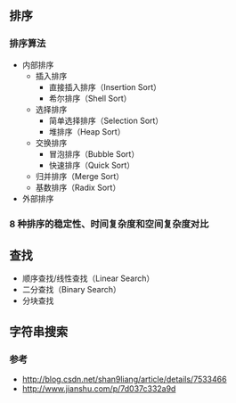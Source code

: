 
## 排序

### 排序算法
- 内部排序
  - 插入排序
     - 直接插入排序（Insertion Sort）
     - 希尔排序（Shell Sort）
  - 选择排序
     - 简单选择排序（Selection Sort）
     - 堆排序（Heap Sort）
  - 交换排序
     - 冒泡排序（Bubble Sort）
     - 快速排序（Quick Sort）
  - 归并排序（Merge Sort）
  - 基数排序（Radix Sort）
- 外部排序


### 8 种排序的稳定性、时间复杂度和空间复杂度对比


## 查找
- 顺序查找/线性查找（Linear Search）
- 二分查找（Binary Search）
- 分块查找


## 字符串搜索




### 参考
- http://blog.csdn.net/shan9liang/article/details/7533466
- http://www.jianshu.com/p/7d037c332a9d

